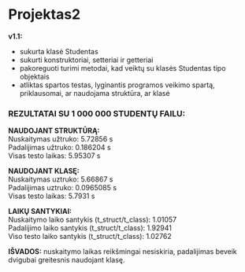 # Projektas2
**v1.1:**
* sukurta klasė Studentas
* sukurti konstruktoriai, setteriai ir getteriai
* pakoreguoti turimi metodai, kad veiktų su klasės Studentas tipo objektais
* atliktas spartos testas, lyginantis programos veikimo spartą, priklausomai, ar naudojama struktūra, ar klasė

<h3>REZULTATAI SU 1 000 000 STUDENTŲ FAILU:</h3>

**NAUDOJANT STRUKTŪRĄ:**<br>
Nuskaitymas užtruko: 5.72856 s<br>
Padalijimas užtruko: 0.186204 s<br>
Visas testo laikas: 5.95307 s<br>

**NAUDOJANT KLASĘ:**<br>
Nuskaitymas uztruko: 5.66867 s<br>
Padalijimas uztruko: 0.0965085 s<br>
Visas testo laikas: 5.7931 s<br>

**LAIKŲ SANTYKIAI:**<br>
Nuskaitymo laiko santykis (t_struct/t_class): 1.01057<br>
Padalijimo laiko santykis (t_struct/t_class): 1.92941<br>
Viso testo laiko santykis (t_struct/t_class): 1.02762<br>

**IŠVADOS:** nuskaitymo laikas reikšmingai nesiskiria, padalijimas beveik dvigubai greitesnis naudojant klasę.
